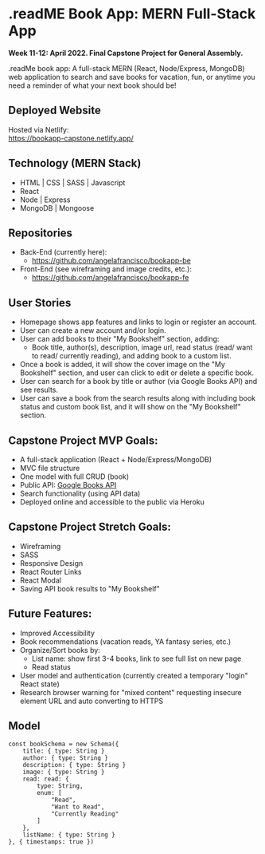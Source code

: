 # .readME Book App: MERN Full-Stack App

**Week 11-12: April 2022. Final Capstone Project for General Assembly.**

.readMe book app: A full-stack MERN (React, Node/Express, MongoDB) web application to search and save books for vacation, fun, or anytime you need a reminder of what your next book should be!

## Deployed Website

Hosted via Netlify:\
https://bookapp-capstone.netlify.app/


## Technology (MERN Stack)

- HTML | CSS | SASS | Javascript
- React
- Node | Express
- MongoDB | Mongoose


## Repositories

- Back-End (currently here): 
    - https://github.com/angelafrancisco/bookapp-be
- Front-End (see wireframing and image credits, etc.): 
    - https://github.com/angelafrancisco/bookapp-fe


## User Stories

- Homepage shows app features and links to login or register an account.
- User can create a new account and/or login.
- User can add books to their "My Bookshelf" section, adding:
    - Book title, author(s), description, image url, read status (read/ want to read/ currently reading), and adding book to a custom list.
- Once a book is added, it will show the cover image on the "My Bookshelf" section, and user can click to edit or delete a specific book.
- User can search for a book by title or author (via Google Books API) and see results.
- User can save a book from the search results along with including book status and custom book list, and it will show on the "My Bookshelf" section.


## Capstone Project MVP Goals:

- A full-stack application (React + Node/Express/MongoDB)
- MVC file structure
- One model with full CRUD (book)
- Public API: [Google Books API](https://developers.google.com/books)
- Search functionality (using API data)
- Deployed online and accessible to the public via Heroku


## Capstone Project Stretch Goals:

- Wireframing
- SASS
- Responsive Design
- React Router Links
- React Modal
- Saving API book results to "My Bookshelf"


## Future Features:

- Improved Accessibility
- Book recommendations (vacation reads, YA fantasy series, etc.)
- Organize/Sort books by:
    - List name: show first 3-4 books, link to see full list on new page
    - Read status
- User model and authentication (currently created a temporary "login" React state)
- Research browser warning for "mixed content" requesting insecure element URL and auto converting to HTTPS


## Model

``` 
const bookSchema = new Schema({
    title: { type: String }
    author: { type: String }
    description: { type: String }
    image: { type: String }
    read: read: { 
        type: String,
        enum: [
            "Read",
            "Want to Read",
            "Currently Reading"
        ]
    },
    listName: { type: String }
}, { timestamps: true })
```